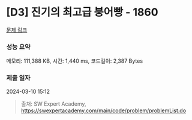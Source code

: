 # [D3] 진기의 최고급 붕어빵 - 1860 

[문제 링크](https://swexpertacademy.com/main/code/problem/problemDetail.do?contestProbId=AV5LsaaqDzYDFAXc) 

### 성능 요약

메모리: 111,388 KB, 시간: 1,440 ms, 코드길이: 2,387 Bytes

### 제출 일자

2024-03-10 15:12



> 출처: SW Expert Academy, https://swexpertacademy.com/main/code/problem/problemList.do